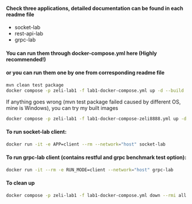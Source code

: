 #### Check three applications, detailed documentation can be found in each readme file
- socket-lab
- rest-api-lab
- grpc-lab

#### You can run them through docker-compose.yml here (Highly recommended!)
#### or you can run them one by one from corresponding readme file
```bash
mvn clean test package
docker compose -p zeli-lab1 -f lab1-docker-compose.yml up -d --build
```

If anything goes wrong (mvn test package failed caused by different OS, mine is Windows), you can try my built images
```bash
docker compose -p zeli-lab1 -f lab1-docker-compose-zeli8888.yml up -d
```

#### To run socket-lab client:
```bash
docker run -it -e APP=client --rm --network="host" socket-lab
```

#### To run grpc-lab client (contains restful and grpc benchmark test option):
```bash
docker run -it --rm -e RUN_MODE=client --network="host" grpc-lab
```

#### To clean up
```bash
docker compose -p zeli-lab1 -f lab1-docker-compose.yml down --rmi all
```